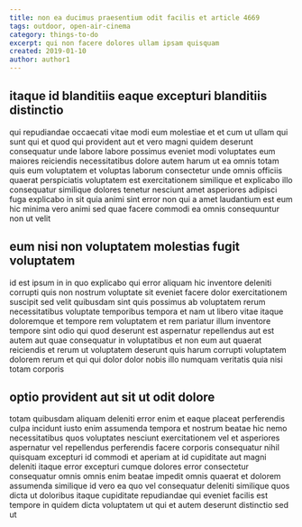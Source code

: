 ```yaml
---
title: non ea ducimus praesentium odit facilis et article 4669
tags: outdoor, open-air-cinema
category: things-to-do
excerpt: qui non facere dolores ullam ipsam quisquam
created: 2019-01-10
author: author1
---
```


## itaque id blanditiis eaque excepturi blanditiis distinctio

qui repudiandae occaecati vitae modi eum molestiae et et cum ut ullam qui sunt qui et quod qui provident aut et vero magni quidem deserunt consequatur unde labore labore possimus eveniet modi voluptates eum maiores reiciendis necessitatibus dolore autem harum ut ea omnis totam quis eum voluptatem et voluptas laborum consectetur unde omnis officiis quaerat perspiciatis voluptatem est exercitationem similique et explicabo illo consequatur similique dolores tenetur nesciunt amet asperiores adipisci fuga explicabo in sit quia animi sint error non qui a amet laudantium est eum hic minima vero animi sed quae facere commodi ea omnis consequuntur non ut velit

## eum nisi non voluptatem molestias fugit voluptatem

id est ipsum in in quo explicabo qui error aliquam hic inventore deleniti corrupti quis non nostrum voluptate sit eveniet facere dolor exercitationem suscipit sed velit quibusdam sint quis possimus ab voluptatem rerum necessitatibus voluptate temporibus tempora et nam ut libero vitae itaque doloremque et tempore rem voluptatem et rem pariatur illum inventore tempore sint odio qui quod deserunt est aspernatur repellendus aut est autem aut quae consequatur in voluptatibus et non eum aut quaerat reiciendis et rerum ut voluptatem deserunt quis harum corrupti voluptatem dolorem rerum et qui qui dolor dolor nobis illo numquam veritatis quia nisi totam corporis

## optio provident aut sit ut odit dolore

totam quibusdam aliquam deleniti error enim et eaque placeat perferendis culpa incidunt iusto enim assumenda tempora et nostrum beatae hic nemo necessitatibus quos voluptates nesciunt exercitationem vel et asperiores aspernatur vel repellendus perferendis facere corporis consequatur nihil quisquam excepturi id commodi et aperiam at id cupiditate aut magni deleniti itaque error excepturi cumque dolores error consectetur consequatur omnis omnis enim beatae impedit omnis quaerat et dolorem assumenda similique id vero ea quo vel consequatur deleniti similique quos dicta ut doloribus itaque cupiditate repudiandae qui eveniet facilis est tempore in quidem dicta voluptatem ut qui et autem deserunt distinctio sed ut
